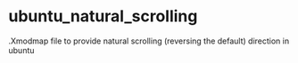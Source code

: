# ubuntu_natural_scrolling
.Xmodmap file to provide natural scrolling (reversing the default) direction in ubuntu
